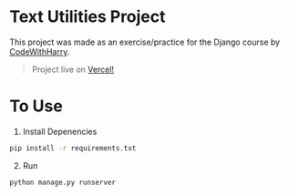 # Text Utilities Project
This project was made as an exercise/practice for the Django course by [CodeWithHarry](https://youtube.com/@CodeWithHarry).

> Project live on [Vercel!](https://text-utilities.ryanbaig.vercel.app)
# To Use
1. Install Depenencies
```bash
pip install -r requirements.txt
```
2. Run
```bash
python manage.py runserver
```
